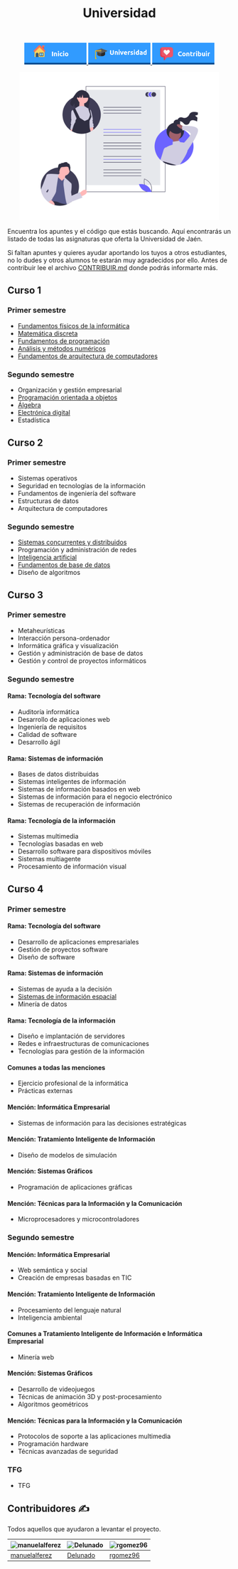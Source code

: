 <h1 align="center"> Universidad </h1> <br>
<p align="center">
          <a 		href="../README.md">
  <img alt="Inicio" title="Inicio" src="../imagenes/boton-inicio.png" width="140">
  </a>
      <a 		href="./">
  <img alt="Universidad" title="Universidad" src="../imagenes/boton-universidad.png" width="140">
  </a>
        <a 		href="../doc/CONTRIBUIR.md">
  <img alt="Contribuir" title="Contribuir" src="../imagenes/boton-contribuir.png" width="140">
  </a>
</p>
<p align="center">
    <img alt="HOME" title="HOME" src="../imagenes/universidad.png" width="450">
</p>





Encuentra los apuntes y el código que estás buscando. Aquí encontrarás un listado de todas las asignaturas que oferta la Universidad de Jaén.

 Si faltan apuntes y quieres ayudar aportando los tuyos a otros estudiantes, no lo dudes y otros alumnos te estarán muy agradecidos por ello. Antes de contribuir lee el archivo [CONTRIBUIR.md](https://github.com/Stuja/stuja/blob/master/doc/CONTRIBUIR.md) donde podrás informarte más.



## Curso 1 



### Primer semestre

- [Fundamentos físicos de la informática](asignaturas/Fundamentos%20Físicos%20de%20la%20Informática)
- [Matemática discreta](asignaturas/Matemática%20Discreta)
- [Fundamentos de programación](asignaturas/Fundamentos%20de%20programación)
- [Análisis y métodos numéricos](asignaturas/Análisis%20y%20Métodos%20Numéricos)
- [Fundamentos de arquitectura de computadores](asignaturas/Fundamentos%20de%20Arquitectura%20de%20Computadores)



### Segundo semestre

- Organización y gestión empresarial 
- [Programación orientada a objetos](asignaturas/Programación%20Orientada%20a%20Objetos) 
- [Álgebra](asignaturas/Álgebra) 
- [Electrónica digital](asignaturas/Electrónica%20Digital) 
- Estadística



## Curso 2



### Primer semestre

- Sistemas operativos 
- Seguridad en tecnologías de la información 
- Fundamentos de ingeniería del software
- Estructuras de datos 
- Arquitectura de computadores



### Segundo semestre

- [Sistemas concurrentes y distribuidos](asignaturas/Sistemas%20concurrentes%20y%20distribuidos) 
- Programación y administración de redes
- [Inteligencia artificial](asignaturas/Inteligencia%20Artificial) 
- [Fundamentos de base de datos](asignaturas/Fundamentos%20de%20bases%20de%20datos) 
- Diseño de algoritmos 



## Curso 3



### Primer semestre

- Metaheurísticas
- Interacción persona-ordenador
- Informática gráfica y visualización 
- Gestión y administración de base de datos 
- Gestión y control de proyectos informáticos 



### Segundo semestre

#### Rama: Tecnología del software

- Auditoría informática 
- Desarrollo de aplicaciones web
- Ingeniería de requisitos
- Calidad de software 
- Desarrollo ágil

#### Rama: Sistemas de información 

- Bases de datos distribuidas
- Sistemas inteligentes de información 
- Sistemas de información basados en web 
- Sistemas de información para el negocio electrónico
- Sistemas de recuperación de información 

#### Rama: Tecnología de la información

- Sistemas multimedia 
- Tecnologías basadas en web 
- Desarrollo software para dispositivos móviles
- Sistemas multiagente
- Procesamiento de información visual 



## Curso 4



### Primer semestre

#### Rama: Tecnología del software

- Desarrollo de aplicaciones empresariales 
- Gestión de proyectos software
- Diseño de software

#### Rama: Sistemas de información 

- Sistemas de ayuda a la decisión
- [Sistemas de información espacial](asignaturas/Sistemas%20De%20Información%20Espacial) 
- Minería de datos

#### Rama: Tecnología de la información

- Diseño e implantación de servidores
- Redes e infraestructuras de comunicaciones 
- Tecnologías para gestión de la información

#### Comunes a todas las menciones

- Ejercicio profesional de la informática
- Prácticas externas

#### Mención: Informática Empresarial

- Sistemas de información para las decisiones estratégicas

#### Mención: Tratamiento Inteligente de Información

- Diseño de modelos de simulación

#### Mención: Sistemas Gráficos

- Programación de aplicaciones gráficas

#### Mención: Técnicas para la Información y la Comunicación

- Microprocesadores y microcontroladores



### Segundo semestre

#### Mención: Informática Empresarial

- Web semántica y social
- Creación de empresas basadas en TIC

#### Mención: Tratamiento Inteligente de Información

- Procesamiento del lenguaje natural
- Inteligencia ambiental

#### Comunes a Tratamiento Inteligente de Información e Informática Empresarial
- Minería web

#### Mención: Sistemas Gráficos

- Desarrollo de videojuegos
- Técnicas de animación 3D y post-procesamiento
- Algoritmos geométricos

#### Mención: Técnicas para la Información y la Comunicación

- Protocolos de soporte a las aplicaciones multimedia
- Programación hardware
- Técnicas avanzadas de seguridad

### TFG

- TFG

## Contribuidores ✍️

Todos aquellos que ayudaron a levantar el proyecto.

| <img alt="manuelalferez" src="https://avatars1.githubusercontent.com/u/38152841?s=400&amp" width="50"> | <img alt="Delunado" src="https://avatars0.githubusercontent.com/u/11133623?s=400&v=4" width="50"> | <img alt="rgomez96" src="https://avatars3.githubusercontent.com/u/50320963?s=400&v=4" width="50"> |
| ------------------------------------------------------------ | ------------------------------------------------------------ | ------------------------------------------------------------ |
| [manuelalferez](https://github.com/manuelalferez)            | [Delunado](https://github.com/Delunado)                      | [rgomez96](https://github.com/rgomez96)                      |



